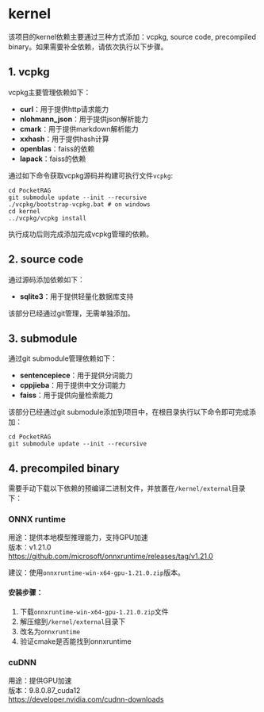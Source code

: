 ﻿# kernel

该项目的kernel依赖主要通过三种方式添加：vcpkg, source code, precompiled binary。如果需要补全依赖，请依次执行以下步骤。

## 1. vcpkg

vcpkg主要管理依赖如下：

- **curl**：用于提供http请求能力
- **nlohmann_json**：用于提供json解析能力
- **cmark**：用于提供markdown解析能力
- **xxhash**：用于提供hash计算  
- **openblas**：faiss的依赖
- **lapack**：faiss的依赖

通过如下命令获取vcpkg源码并构建可执行文件`vcpkg`:

```shell
cd PocketRAG
git submodule update --init --recursive
./vcpkg/bootstrap-vcpkg.bat # on windows
cd kernel
../vcpkg/vcpkg install
```

执行成功后则完成添加完成vcpkg管理的依赖。

## 2. source code

通过源码添加依赖如下：

- **sqlite3**：用于提供轻量化数据库支持

该部分已经通过git管理，无需单独添加。
  
## 3. submodule

通过git submodule管理依赖如下：

- **sentencepiece**：用于提供分词能力
- **cppjieba**：用于提供中文分词能力
- **faiss**：用于提供向量检索能力

该部分已经通过git submodule添加到项目中，在根目录执行以下命令即可完成添加：

```shell
cd PocketRAG
git submodule update --init --recursive
```

## 4. precompiled binary

需要手动下载以下依赖的预编译二进制文件，并放置在`/kernel/external`目录下：

### ONNX runtime

用途：提供本地模型推理能力，支持GPU加速  
版本：v1.21.0  
https://github.com/microsoft/onnxruntime/releases/tag/v1.21.0

建议：使用`onnxruntime-win-x64-gpu-1.21.0.zip`版本。

#### 安装步骤：

1. 下载`onnxruntime-win-x64-gpu-1.21.0.zip`文件
2. 解压缩到`/kernel/external`目录下
3. 改名为`onnxruntime`
4. 验证cmake是否能找到onnxruntime

### cuDNN

用途：提供GPU加速  
版本：9.8.0.87_cuda12  
https://developer.nvidia.com/cudnn-downloads

